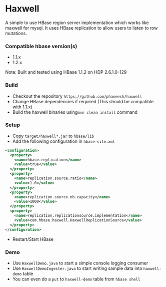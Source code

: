 # Haxwell
A simple to use HBase region server implementation which works like maxwell for mysql.
It uses HBase replication to allow users to listen to row mutations.  

### Compatible hbase version(s)
* 1.1.x
* 1.2.x

Note: Built and tested using HBase 1.1.2 on HDP 2.6.1.0-129

### Build 
* Checkout the repository `https://github.com/phaneesh/haxwell`
* Change HBase dependencies if required (This should be compatible with 1.1.x)
* Build the haxwell binaries using`mvn clean install` command


### Setup
* Copy `target/haxwell*.jar` to `hbase/lib`
* Add the following configuration in `hbase-site.xml`

```xml
<configuration>
  <property>
    <name>hbase.replication</name>
    <value>true</value>
  </property>
  <property>
    <name>replication.source.ratio</name>
    <value>1.0</value>
  </property>
  <property>
    <name>replication.source.nb.capacity</name>
    <value>1000</value>
  </property>
  <property>
    <name>replication.replicationsource.implementation</name>
    <value>com.hbase.haxwell.HaxwellReplicationSource</value>
  </property>
</configuration>
```  
* Restart/Start HBase

### Demo
* Use `HaxwellDemo.java` to start a simple console logging consumer
* Use `HaxwellDemoIngester.java` to start writing sample data into `haxwell-demo` table
* You can even do a `put` to `haxwell-demo` table from `hbase shell`
